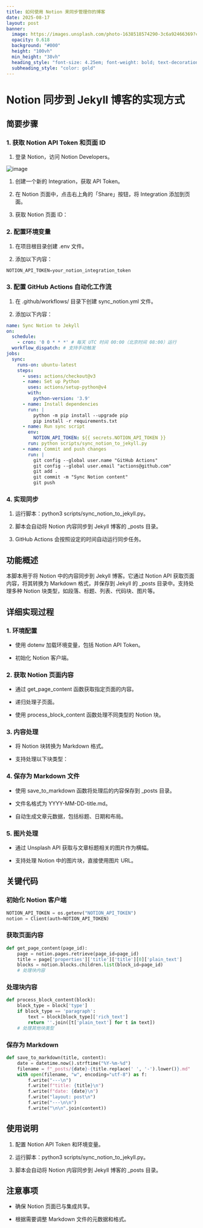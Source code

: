 ```yaml
---
title: 如何使用 Notion 来同步管理你的博客
date: 2025-08-17
layout: post
banner:
  image: https://images.unsplash.com/photo-1638518574290-3c6a92466369?crop=entropy&cs=tinysrgb&fit=max&fm=jpg&ixid=M3w2OTIwMzJ8MHwxfHJhbmRvbXx8fHx8fHx8fDE3NTU0MTIzMDd8&ixlib=rb-4.1.0&q=80&w=1080
  opacity: 0.618
  background: "#000"
  height: "100vh"
  min_height: "38vh"
  heading_style: "font-size: 4.25em; font-weight: bold; text-decoration: underline"
  subheading_style: "color: gold"
---
```


# Notion 同步到 Jekyll 博客的实现方式

## 简要步骤

### 1. 获取 Notion API Token 和页面 ID

1. 登录 Notion，访问 Notion Developers。

![image](https://prod-files-secure.s3.us-west-2.amazonaws.com/a7a0cc5a-89b9-4cda-8686-1fba0ca52f40/d19c1afe-dea5-4312-9333-786b0ba83054/image.png?X-Amz-Algorithm=AWS4-HMAC-SHA256&X-Amz-Content-Sha256=UNSIGNED-PAYLOAD&X-Amz-Credential=ASIAZI2LB466RUNSA4VT%2F20250817%2Fus-west-2%2Fs3%2Faws4_request&X-Amz-Date=20250817T063146Z&X-Amz-Expires=3600&X-Amz-Security-Token=IQoJb3JpZ2luX2VjED0aCXVzLXdlc3QtMiJHMEUCIQDmw8LYRY4Zn5aZrE%2BVcHjG9Nycen%2FimNzdMqn3A4wy1AIgadgSY2knimRf%2BVXiA7QKEMniQvTxCAit2dO2xko%2FvywqiAQIhf%2F%2F%2F%2F%2F%2F%2F%2F%2F%2FARAAGgw2Mzc0MjMxODM4MDUiDPmcNXv1t%2F18egmhBSrcA%2FMHB7vPiHaXxpyirQt6n%2F8nhBEHRcx2iHIB0pa11pwp%2Bmpne9NrXit0%2Fa2O%2F7JUMgM1wkreojpUpuskB7%2FW7g4FW0VAk4UJqFdlxy13BXjeq5Kp9eklLOivHMblrdT5FUGN74EZn086fg9Ged%2FGvwt9SGBTxbvQbDRv%2BbnguebyEWhklm8Mwq3dccnbOS4U8%2BLJta9Bv0NLsvMmD3jCIBSB6HJmB5%2FtUtAuJMiJEDgYPGnBMeK4B%2BZvumPcSCF9MEewLgDI8qMzC6%2BUcVO%2B8WAOePdhurHpTakwLASIIV4b2SDzO9auTRkGWCvPtAz99q2HPpFuH83FwzwRpr5D6R65Sa19P%2FYurLGyvCggY0AKHdSeM3PgvUXA05LzvPX4u%2FDQSYNSfRefHtFWwTUFCZNvEZVSrTGwQ%2BFnLjlZiOKrFCr8urxS1UayRT6wkQtGV%2BxsBHsd2nMhp9XP5ec4uKvQeXXHI0Rfd6%2FkDm6vjxjvqMbdGhMW4EGNd6fgxv98ffnw9ksXlY1MMZpcry2R5fQqJOVR%2BHZIWw5xsV2eZ4s%2FGsBudk1bShq72TsluhGDohcE2giuc3DqaOdXMG8yBdnUife7x6LavMiXxkBFBgmV3XXOuEKwZmgmsq8RMMiyhcUGOqUBiBN8DpEMWM90MZpTJMNpSVlSOdMZUUGvly9TbipwwM%2FzWwMRTUYfMmJDgpO2lsYF9ATe4Hx9xjs7WljWy1Ut%2FEzD59mUO6bn9j2Zx8uZ8bmhfMUqPePJ70TYcE0Ro4hwCHatqKfcUrDjdvP87EBHDI8TR6%2FrlrQA98USDZljbXHqc4pVcaIrE5aUHFPll0I7reriRpFZaglybk4cpvXmv3fIjY7K&X-Amz-Signature=c09964eb0e91a68ca39f7d0a3ec7ea2cf79bc04d12bfb7d7a8957f12d17780c3&X-Amz-SignedHeaders=host&x-amz-checksum-mode=ENABLED&x-id=GetObject)

1. 创建一个新的 Integration，获取 API Token。

1. 在 Notion 页面中，点击右上角的「Share」按钮，将 Integration 添加到页面。

1. 获取 Notion 页面 ID：


### 2. 配置环境变量

1. 在项目根目录创建 .env 文件。

1. 添加以下内容：

```javascript
NOTION_API_TOKEN=your_notion_integration_token
```

### 3. 配置 GitHub Actions 自动化工作流

1. 在 .github/workflows/ 目录下创建 sync_notion.yml 文件。

1. 添加以下内容：

```yaml
name: Sync Notion to Jekyll
on:
  schedule:
    - cron: '0 0 * * *' # 每天 UTC 时间 00:00（北京时间 08:00）运行
  workflow_dispatch: # 支持手动触发
jobs:
  sync:
    runs-on: ubuntu-latest
    steps:
      - uses: actions/checkout@v3
      - name: Set up Python
        uses: actions/setup-python@v4
        with:
          python-version: '3.9'
      - name: Install dependencies
        run: |
          python -m pip install --upgrade pip
          pip install -r requirements.txt
      - name: Run sync script
        env:
          NOTION_API_TOKEN: ${{ secrets.NOTION_API_TOKEN }}
        run: python scripts/sync_notion_to_jekyll.py
      - name: Commit and push changes
        run: |
          git config --global user.name "GitHub Actions"
          git config --global user.email "actions@github.com"
          git add .
          git commit -m "Sync Notion content"
          git push
```

### 4. 实现同步

1. 运行脚本：python3 scripts/sync_notion_to_jekyll.py。

1. 脚本会自动将 Notion 内容同步到 Jekyll 博客的 _posts 目录。

1. GitHub Actions 会按照设定的时间自动运行同步任务。

## 功能概述

本脚本用于将 Notion 中的内容同步到 Jekyll 博客。它通过 Notion API 获取页面内容，将其转换为 Markdown 格式，并保存到 Jekyll 的 _posts 目录中。支持处理多种 Notion 块类型，如段落、标题、列表、代码块、图片等。

## 详细实现过程

### 1. 环境配置

- 使用 dotenv 加载环境变量，包括 Notion API Token。

- 初始化 Notion 客户端。

### 2. 获取 Notion 页面内容

- 通过 get_page_content 函数获取指定页面的内容。

- 递归处理子页面。

- 使用 process_block_content 函数处理不同类型的 Notion 块。

### 3. 内容处理

- 将 Notion 块转换为 Markdown 格式。

- 支持处理以下块类型：


### 4. 保存为 Markdown 文件

- 使用 save_to_markdown 函数将处理后的内容保存到 _posts 目录。

- 文件名格式为 YYYY-MM-DD-title.md。

- 自动生成文章元数据，包括标题、日期和布局。

### 5. 图片处理

- 通过 Unsplash API 获取与文章标题相关的图片作为横幅。

- 支持处理 Notion 中的图片块，直接使用图片 URL。

## 关键代码

### 初始化 Notion 客户端

```python
NOTION_API_TOKEN = os.getenv("NOTION_API_TOKEN")
notion = Client(auth=NOTION_API_TOKEN)
```

### 获取页面内容

```python
def get_page_content(page_id):
    page = notion.pages.retrieve(page_id=page_id)
    title = page['properties']['title']['title'][0]['plain_text']
    blocks = notion.blocks.children.list(block_id=page_id)
    # 处理块内容
```

### 处理块内容

```python
def process_block_content(block):
    block_type = block['type']
    if block_type == 'paragraph':
        text = block[block_type]['rich_text']
        return ''.join([t['plain_text'] for t in text])
    # 处理其他块类型
```

### 保存为 Markdown

```python
def save_to_markdown(title, content):
    date = datetime.now().strftime("%Y-%m-%d")
    filename = f"_posts/{date}-{title.replace(' ', '-').lower()}.md"
    with open(filename, "w", encoding="utf-8") as f:
        f.write("---\n")
        f.write(f"title: {title}\n")
        f.write(f"date: {date}\n")
        f.write("layout: post\n")
        f.write("---\n\n")
        f.write("\n\n".join(content))
```

## 使用说明

1. 配置 Notion API Token 和环境变量。

1. 运行脚本：python3 scripts/sync_notion_to_jekyll.py。

1. 脚本会自动将 Notion 内容同步到 Jekyll 博客的 _posts 目录。

## 注意事项

- 确保 Notion 页面已与集成共享。

- 根据需要调整 Markdown 文件的元数据和格式。